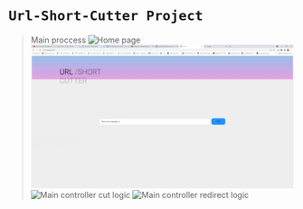 ﻿# `Url-Short-Cutter Project`
  > Main proccess
![Home page](https://github.com/ousookie/java/blob/main/UrlShortCutter/images/url-short-cutter_home_page.png?raw=true "Home page")
![Input field for long source URL](https://github.com/ousookie/java/blob/main/UrlShortCutter/images/url-short-cutter_main_logic1.png?raw=true "Input field for long source URL")
![Main controller cut logic](https://github.com/ousookie/java/blob/main/UrlShortCutter/images/url-short-cutter_main_logic2.png?raw=true "Main controller cut logic")
![Main controller redirect logic](https://github.com/ousookie/java/blob/main/UrlShortCutter/images/url-short-cutter_main_logic3.png?raw=true "Main controller redirect logic")